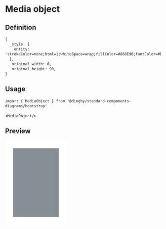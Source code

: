# Media object

## Definition

```
{
  _style: { 
    entity: 'strokeColor=none;html=1;whiteSpace=wrap;fillColor=#868E96;fontColor=#DEE2E6;',
  },
  _original_width: 0,
  _original_height: 90,
}
```

## Usage

```
import { MediaObject } from '@dinghy/standard-components-diagrams/bootstrap'

<MediaObject/>
```

## Preview

<img src="./media-object.png" width="200"/>
